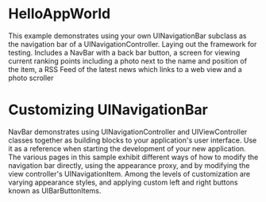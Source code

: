 # HelloAppWorld
This example demonstrates using your own UINavigationBar subclass as the navigation bar of a UINavigationController.
Laying out the framework for testing. Includes a NavBar with a back bar button, a screen for viewing current ranking points including a photo next to the name and position of the item, a RSS Feed of the latest news which links to a web view and a photo scroller 





# Customizing UINavigationBar #

NavBar demonstrates using UINavigationController and UIViewController classes together as building blocks to your application's user interface.  Use it as a reference when starting the development of your new application.  The various pages in this sample exhibit different ways of how to modify the navigation bar directly, using the appearance proxy, and by modifying the view controller's UINavigationItem.  Among the levels of customization are varying appearance styles, and applying custom left and right buttons known as UIBarButtonItems.

